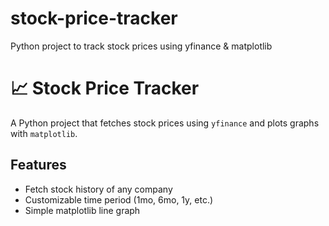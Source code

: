 # stock-price-tracker
Python project to track stock prices using yfinance &amp; matplotlib
# 📈 Stock Price Tracker

A Python project that fetches stock prices using `yfinance` and plots graphs with `matplotlib`.

## Features
- Fetch stock history of any company
- Customizable time period (1mo, 6mo, 1y, etc.)
- Simple matplotlib line graph


